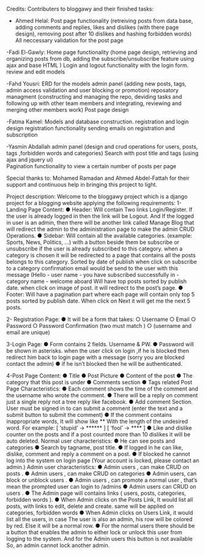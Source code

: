 
Credits:
Contributers to bloggawy and their finished tasks:
- Ahmed Helal:
   Post page functionality (retreiving posts from data base, adding comments and replies, likes and dislikes (with there page design),      removing post after 10 dislikes and hashing forbidden words)
   All neccessary validation for the post page

-Fadi El-Gawly:
   Home page functionality (home page design, retrieving and organizing posts from db, adding the subscribe/unsubscribe feature using ajax and base HTML )
   Login and logout functionality with the login form.
   review and edit models

-Fahd Yousri:
  ERD for the models
  admin panel (adding new posts, tags, admin access validation and user blocking or promotion)
  reposatory managment (constructing and managing the repo, deviding tasks and following up with other team members  and integrating,     reviewing and merging other members work)
  Post page design

-Fatma Kamel:
  Models and database construction.
  registration and login design
  registration functionality
  sending emails on registration and subscription

-Yasmin Abdallah
  admin panel (design and crud operations for users, posts, tags ,forbidden words and categories)
  Search with post title and tags (using ajax and jquery ui)   
  Pagination functionality to view a certain number of posts per page

Special thanks to:
Mohamed Ramadan and Ahmed Abdel-Fattah
for their support and continuous help in bringing this project to light.


Project description:
Welcome to the bloggawy project which is a django project for a blogging website applying the following requirements:
1- Landing Page Content​:
● Header:
Will contain Two links Login/Register. If the user is already logged in
then the link will be Logout. And If the logged in user is an admin,
then there will be another link called Manage Blog that will redirect
the admin to the administration page to make the admin CRUD
Operations.
● Sidebar:
Will contain all the available categories.
(example: Sports, News, Politics, ...) with a button beside them be
subscribe or unsubscribe if the user is already subscribed to this
category.
when a category is chosen it will be redirected to a page that
contains all the posts belongs to this category. Sorted by date of
publish
 ​when click on subscribe to a category confirmation email
would be send to the user with this message (Hello - user name -
you have subscribed successfully in - category name - welcome
aboard 
Will have top posts sorted by publish date.
when click on image of post. it will redirect to the post’s page.
● Footer:
Will have a pagination part where each page will contain only top 5
posts sorted by publish date.
When click on Next it will get me the next 5 posts.

2- Registration Page:
● It will be a form that takes:
○ Username
○ Email
○ Password
○ Password Confirmation (two must match )
○ (username and email are unique)

3-Login Page:
● Form contains 2 fields. Username & PW.
● Password will be shown in asterisks. when the user click on
login ,if he is blocked then redirect him back to login page with a
message (sorry you are blocked contact the admin)
● if he isn’t blocked then he will be authenticated.


4-Post Page Content:
● Title
● Post Picture
● Content of the post
● The category that this post is under
● Comments section
● Tags related
Post Page Characteristics:
● Each comment shows the time of the comment and the
username who wrote the comment.
● There will be a reply on comment just a single reply not a tree
reply like facebook.
● Add comment Section. User must be signed in to can submit a
comment (enter the text and a submit button to submit the comment)
● If the comment contains inappropriate words, It will show like **
With the length of the undesired word. For example:
[ ‘stupid’ → ****** ]
[ ‘fool’ → **** ]
● Like and dislike counter on the posts and if a post counted more
than 10 dislikes it will be auto deleted.
Normal user characteristics:
● He can see posts and categories
● Search by tagname, post title.
● If logged in he can like, dislike, comment and reply a comment on a
post.
● If blocked he cannot log into the system on login page
(Your account is locked, please contact an admin.)
Admin user characteristics:
● Admin users , can make CRUD on posts .
● Admin users , can make CRUD on categories
● Admin users, can block or unblock users .
● Admin users , can promote a normal user , that’s mean the prompted
user can login to /admins
● Admin users can CRUD on users .
● The Admin page will contains links
( users, posts, categories, forbidden words ).
● When Admin clicks on the Posts Link, It would list all posts, with links
to edit, delete and create.
same will be applied on categories, forbidden words
● When Admin clicks on Users Link, it would list all the users, in case
The user is also an admin, his row will be colored by red. Else it will
be a normal row.
● For the normal users there should be a button that enables the admin
to either lock or unlock this user from logging to the system. And for
the Admin users this button is not available So, an admin cannot lock
another admin.
